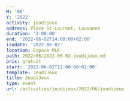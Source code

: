 ```yaml
---
M: '06'
Y: '2022'
activity: jeudijeux
address: Place St-Laurent, Lausanne
duration: '2:00:00'
end: '2022-06-02T14:00:00+02:00'
isodate: '2022-06-02'
location: Espace MLK
path: 2022/06/2022-06-02-jeudijeux.md
prix: gratuit
start: '2022-06-02T12:00:00+02:00'
template: JeudiJeux
title: JeudiJeux
type: event
url: /activities/jeudijeux/2022/06/jeudijeux
---
```

